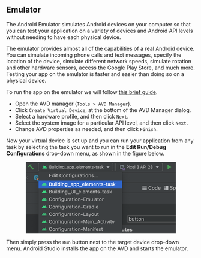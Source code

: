 Emulator
-------

The Android Emulator simulates Android devices on your computer so that you can test 
your application on a variety of devices and Android API levels without needing to have 
each physical device.

The emulator provides almost all of the capabilities of a real Android device. 
You can simulate incoming phone calls and text messages, specify the location 
of the device, simulate different network speeds, simulate rotation and other hardware 
sensors, access the Google Play Store, and much more. Testing your app on the emulator is 
faster and easier than doing so on a physical device. 

To run the app on the emulator we will follow [this brief guide](https://developer.android.com/studio/run/managing-avds#createavd).

 - Open the AVD manager (`Tools > AVD Manager`).
 - Click `Create Virtual Device`, at the bottom of the AVD Manager dialog.
 - Select a hardware profile, and then click `Next`.
 - Select the system image for a particular API level, and then click `Next`.
 - Change AVD properties as needed, and then click `Finish`.

 Now your virtual device is set up and you can run your application from any 
 task by selecting the task you want to run in the **Edit Run/Debug Configurations**
 drop-down menu, as shown in the figure below.

<p></p>
<center>
    <img src="edit_run_debug.png" alt="img" width=400 align="center" />
</center>
 
Then simply press the `Run` button next to the target device drop-down menu. Android Studio installs the app on the AVD 
 and starts the emulator.